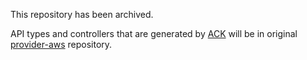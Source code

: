 This repository has been archived.

API types and controllers that are generated by [ACK](https://github.com/aws/aws-controllers-k8s/) will be in original
[provider-aws](https://github.com/crossplane/provider-aws) repository.